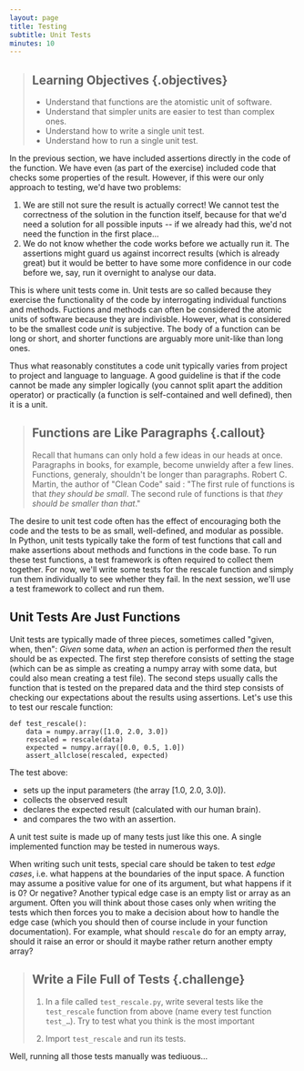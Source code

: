 ```yaml
---
layout: page
title: Testing
subtitle: Unit Tests
minutes: 10
---
```

> ## Learning Objectives {.objectives}
>
> -   Understand that functions are the atomistic unit of software.
> -   Understand that simpler units are easier to test than complex ones.
> -   Understand how to write a single unit test.
> -   Understand how to run a single unit test.

In the previous section, we have included assertions directly in the code of
the function. We have even (as part of the exercise) included code that checks
some properties of the result. However, if this were our only approach to
testing, we'd have two problems:

1. We are still not sure the result is actually correct! We cannot test the
correctness of the solution in the function itself, because for that we'd need
a solution for all possible inputs -- if we already had this, we'd not need the
function in the first place...
2. We do not know whether the code works before we actually run it. The
assertions might guard us against incorrect results (which is already great) but
it would be better to have some more confidence in our code before we, say,
run it overnight to analyse our data.

This is where unit tests come in.
Unit tests are so called because they exercise the functionality of the code by
interrogating individual functions and methods. Fuctions and methods can often
be considered the atomic units of software because they are indivisble.
However, what is considered to be the smallest code _unit_ is subjective. The
body of a function can be long or short, and shorter functions are arguably
more unit-like than long ones.

Thus what reasonably constitutes a code unit typically varies from project to
project and language to language.  A good guideline is that if the code cannot
be made any simpler logically (you cannot split apart the addition operator) or
practically (a function is self-contained and well defined), then it is a unit.

> ## Functions are Like Paragraphs {.callout}
>
> Recall that humans can only hold a few ideas in our heads at once. Paragraphs
> in books, for example, become unwieldy after a few lines. Functions, generaly,
> shouldn't be longer than paragraphs.
> Robert C. Martin, the author of "Clean Code" said : "The first rule of
> functions is that _they should be small_. The second rule of functions is that
> _they should be smaller than that_."

The desire to unit test code often has the effect of encouraging both the
code and the tests to be as small, well-defined, and modular as possible.  
In Python, unit tests typically take the form of test functions that call and make
assertions about methods and functions in the code base.  To run these test
functions, a test framework is often required to collect them together. For
now, we'll write some tests for the rescale function and simply run them
individually to see whether they fail. In the next session, we'll use a test
framework to collect and run them.

## Unit Tests Are Just Functions

Unit tests are typically made of three pieces, sometimes called "given, when,
then": *Given* some data, *when* an action is performed *then* the result should
be as expected. The first step therefore consists of setting the stage (which
can be as simple as creating a numpy array with some data, but could also mean
creating a test file). The second steps usually calls the function that is
tested on the prepared data and the third step consists of checking our
expectations about the results using assertions. Let's use this to test our
rescale function:

~~~ {.python}
def test_rescale():
    data = numpy.array([1.0, 2.0, 3.0])
    rescaled = rescale(data)
    expected = numpy.array([0.0, 0.5, 1.0])
    assert_allclose(rescaled, expected)
~~~

The test above:
- sets up the input parameters (the array [1.0, 2.0, 3.0]).
- collects the observed result
- declares the expected result (calculated with our human brain).
- and compares the two with an assertion.

A unit test suite is made up of many tests just like this one. A single
implemented function may be tested in numerous ways.

When writing such unit tests, special care should be taken to test *edge cases*,
i.e. what happens at the boundaries of the input space. A function may assume
a positive value for one of its argument, but what happens if it is 0? Or
negative? Another typical edge case is an empty list or array as an argument.
Often you will think about those cases only when writing the tests which then
forces you to make a decision about how to handle the edge case (which you
should then of course include in your function documentation). For example,
what should `rescale` do for an empty array, should it raise an error or should
it maybe rather return another empty array?


> ## Write a File Full of Tests {.challenge}
>
> 1. In a file called `test_rescale.py`, write several tests like the
> `test_rescale` function from above (name every test function `test_…`). Try
> to test what you think is the most important
>
> 2. Import `test_rescale` and run its tests.
>

Well, running all those tests manually was tediuous…
